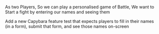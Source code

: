 
As two Players,
So we can play a personalised game of Battle,
We want to Start a fight by entering our names and seeing them

Add a new Capybara feature test that expects players to fill in their names (in a form), submit that form, and see those names on-screen
